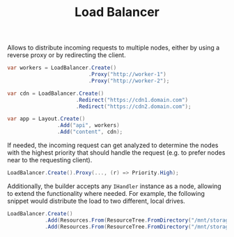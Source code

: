 ﻿---
title: Load Balancer
description: Simple way to distribute load on specified HTTP webservers or different file systems.
cascade:
  type: docs
---

Allows to distribute incoming requests to multiple nodes, either by using
a reverse proxy or by redirecting the client.

```csharp
var workers = LoadBalancer.Create()
                          .Proxy("http://worker-1")
                          .Proxy("http://worker-2");

var cdn = LoadBalancer.Create()
                      .Redirect("https://cdn1.domain.com")
                      .Redirect("https://cdn2.domain.com");

var app = Layout.Create()
                .Add("api", workers)
                .Add("content", cdn);
```

If needed, the incoming request can get analyzed to determine the nodes with
the highest priority that should handle the request (e.g. to prefer nodes
near to the requesting client).

```csharp
LoadBalancer.Create().Proxy(..., (r) => Priority.High);
```

Additionally, the builder accepts any `IHandler` instance as a node, allowing
to extend the functionality where needed. For example, the following snippet would
distribute the load to two different, local drives.

```csharp
LoadBalancer.Create()
            .Add(Resources.From(ResourceTree.FromDirectory("/mnt/storage1/files/")))
            .Add(Resources.From(ResourceTree.FromDirectory("/mnt/storage2/files/")));
```

